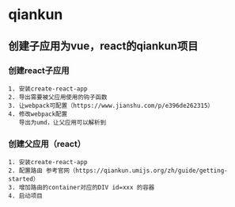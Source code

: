 # qiankun

## 创建子应用为vue，react的qiankun项目

### 创建react子应用

    1. 安装create-react-app
    2. 导出需要被父应用使用的钩子函数
    3. 让webpack可配置（https://www.jianshu.com/p/e396de262315）
    4. 修改webpack配置
       导出为umd，让父应用可以解析到

### 创建父应用（react）

    1. 安装create-react-app
    2. 配置路由 参考官网（https://qiankun.umijs.org/zh/guide/getting-started）
    3. 增加路由的container对应的DIV id=xxx 的容器
    4. 启动项目
